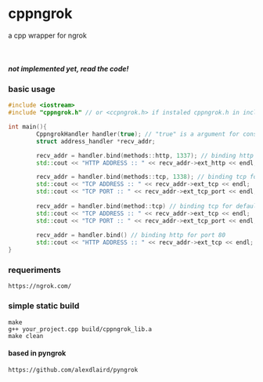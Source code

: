 # cppngrok
a cpp wrapper for ngrok


<br />

##### not implemented yet, read the code!
### basic usage

```cpp
#include <iostream>
#include "cppngrok.h" // or <ccpngrok.h> if instaled cppngrok.h in includes

int main(){
        CppngrokHandler handler(true); // "true" is a argument for constructor to enable logger, use false to deactivate
        struct address_handler *recv_addr;

        recv_addr = handler.bind(methods::http, 1337); // binding http for port 1337
        std::cout << "HTTP ADDRESS :: " << recv_addr->ext_http << endl;

        recv_addr = handler.bind(methods::tcp, 1338); // binding tcp for port 1338
        std::cout << "TCP ADDRESS :: " << recv_addr->ext_tcp << endl;
        std::cout << "TCP PORT :: " << recv_addr->ext_tcp_port << endl;
        
        recv_addr = handler.bind(method::tcp) // binding tcp for default port (1337)
        std::cout << "TCP ADDRESS :: " << recv_addr->ext_tcp << endl;
        std::cout << "TCP PORT :: " << recv_addr->ext_tcp_port << endl;
        
        recv_addr = handler.bind() // binding http for port 80
        std::cout << "HTTP ADDRESS :: " << recv_addr->ext_tcp << endl;
}
```

### requeriments

```
https://ngrok.com/
```

### simple static build

```
make
g++ your_project.cpp build/cppngrok_lib.a
make clean
```

#### based in pyngrok
```
https://github.com/alexdlaird/pyngrok
```
